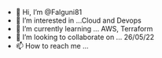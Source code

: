- 👋 Hi, I’m @Falguni81
- 👀 I’m interested in ...Cloud and Devops
- 🌱 I’m currently learning ... AWS, Terraform
- 💞️ I’m looking to collaborate on ... 26/05/22
- 📫 How to reach me ...

<!---
Falguni81/Falguni81 is a ✨ special ✨ repository because its `README.md` (this file) appears on your GitHub profile.
You can click the Preview link to take a look at your changes.
--->
